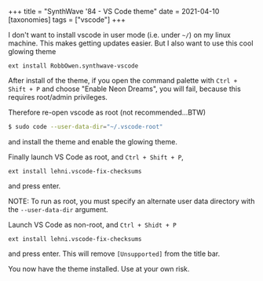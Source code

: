 +++
title = "SynthWave '84 - VS Code theme"
date = 2021-04-10
[taxonomies]
tags = ["vscode"]
+++

I don't want to install vscode in user mode (i.e. under `~/`) on my linux machine.
This makes getting updates easier. But I also want to use this cool glowing theme

```
ext install RobbOwen.synthwave-vscode
```

After install of the theme, if you open the command palette with `Ctrl + Shift + P` and choose "Enable Neon Dreams", you will fail, because this requires root/admin privileges.

Therefore re-open vscode as root (not recommended...BTW)

```bash
$ sudo code --user-data-dir="~/.vscode-root"
```

and install the theme and enable the glowing theme.

Finally launch VS Code as root, and `Ctrl + Shift + P`,

```
ext install lehni.vscode-fix-checksums
```
and press enter.

NOTE: To run as root, you must specify an alternate user data directory with the `--user-data-dir` argument.

Launch VS Code as non-root, and `Ctrl + Shidt + P`

```
ext install lehni.vscode-fix-checksums
```

and press enter. This will remove `[Unsupported]` from the title bar.

You now have the theme installed. Use at your own risk.
